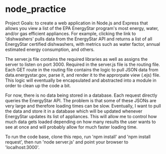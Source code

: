 # node_practice

Project Goals: to create a web application in Node.js and Express that allows you view a list of the EPA EnergyStar program's most energy, water, and/or gas efficient appliances. For example, clicking the link to 'dishwashers' pulls data from the EnergyStar API and returns a list of all EnergyStar certified dishwashers, with metrics such as water factor, annual estimated energy consumption, and others. 

The server.js file contains the required libraries as well as assigns the server to listen on port 3000. Required in the server.js file is the routing file. Each GET route in the routing file contains the logic to pull JSON data from data.energystar.gov, parse it, and render it to the approrpate view (.ejs) file. This logic will eventually be encapsulated and abstracted into a module in order to clean up the code a bit. 

For now, there is no data being stored in a database. Each request directly queries the EnergyStar API. The problem is that some of these JSONs are very large and therefore loading times can be slow. Eventually, I want to pull the data and store it in a database which will be updated whenever EnergyStar updates its list of appliances. This will allow me to control how much data gets loaded depending on how many results the user wants to see at once and will probably allow for much faster loading time. 

To run the code base, clone this repo, run 'npm install' and 'npm install request', then run 'node server.js' and point your browser to 'localhost:3000'. 


